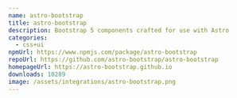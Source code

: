 ```yaml
---
name: astro-bootstrap
title: astro-bootstrap
description: Bootstrap 5 components crafted for use with Astro
categories:
  - css+ui
npmUrl: https://www.npmjs.com/package/astro-bootstrap
repoUrl: https://github.com/astro-bootstrap/astro-bootstrap
homepageUrl: https://astro-bootstrap.github.io
downloads: 10289
image: /assets/integrations/astro-bootstrap.png
---
```

